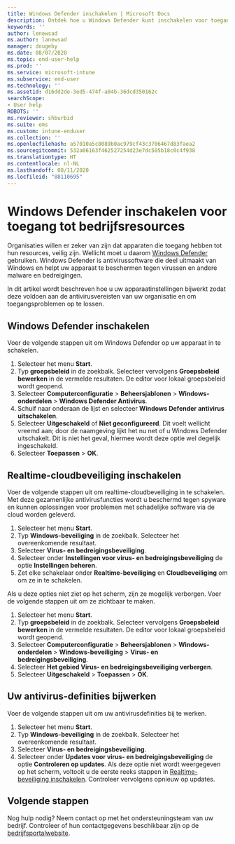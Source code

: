 ```yaml
---
title: Windows Defender inschakelen | Microsoft Docs
description: Ontdek hoe u Windows Defender kunt inschakelen voor toegang tot bedrijfsresources.
keywords: ''
author: lenewsad
ms.author: lanewsad
manager: dougeby
ms.date: 08/07/2020
ms.topic: end-user-help
ms.prod: ''
ms.service: microsoft-intune
ms.subservice: end-user
ms.technology: ''
ms.assetid: d16dd2de-3ed5-474f-a04b-36dcd350162c
searchScope:
- User help
ROBOTS: ''
ms.reviewer: shburbid
ms.suite: ems
ms.custom: intune-enduser
ms.collection: ''
ms.openlocfilehash: a57010a5c8089b0ac979cf43c3706467d83faea2
ms.sourcegitcommit: 532a06163f462527254d23e7dc505b18c0c4f938
ms.translationtype: HT
ms.contentlocale: nl-NL
ms.lasthandoff: 08/11/2020
ms.locfileid: "88110695"
---
```

# <a name="turn-on-windows-defender-to-access-company-resources"></a>Windows Defender inschakelen voor toegang tot bedrijfsresources

Organisaties willen er zeker van zijn dat apparaten die toegang hebben tot hun resources, veilig zijn. Wellicht moet u daarom [Windows Defender](https://www.microsoft.com/safety/pc-security/windows-defender.aspx) gebruiken. Windows Defender is antivirussoftware die deel uitmaakt van Windows en helpt uw apparaat te beschermen tegen virussen en andere malware en bedreigingen. 

In dit artikel wordt beschreven hoe u uw apparaatinstellingen bijwerkt zodat deze voldoen aan de antivirusvereisten van uw organisatie en om toegangsproblemen op te lossen. 

## <a name="turn-on-windows-defender"></a>Windows Defender inschakelen
Voer de volgende stappen uit om Windows Defender op uw apparaat in te schakelen. 

1. Selecteer het menu **Start**.
2. Typ **groepsbeleid** in de zoekbalk. Selecteer vervolgens **Groepsbeleid bewerken** in de vermelde resultaten. De editor voor lokaal groepsbeleid wordt geopend.
4. Selecteer **Computerconfiguratie** > **Beheersjablonen** > **Windows-onderdelen** > **Windows Defender Antivirus**. 
5. Schuif naar onderaan de lijst en selecteer **Windows Defender antivirus uitschakelen**.  
6. Selecteer **Uitgeschakeld** of **Niet geconfigureerd**. Dit voelt wellicht vreemd aan; door de naamgeving lijkt het nu net of u Windows Defender uitschakelt. Dit is niet het geval, hiermee wordt deze optie wel degelijk ingeschakeld. 
7. Selecteer **Toepassen** > **OK**.  


## <a name="turn-on-real-time-and-cloud-delivered-protection"></a>Realtime-cloudbeveiliging inschakelen

Voer de volgende stappen uit om realtime-cloudbeveiliging in te schakelen. Met deze gezamenlijke antivirusfuncties wordt u beschermd tegen spyware en kunnen oplossingen voor problemen met schadelijke software via de cloud worden geleverd. 

1. Selecteer het menu **Start**.
2. Typ **Windows-beveiliging** in de zoekbalk. Selecteer het overeenkomende resultaat. 
3. Selecteer **Virus- en bedreigingsbeveiliging**.
4. Selecteer onder **Instellingen voor virus- en bedreigingsbeveiliging** de optie **Instellingen beheren**.
5. Zet elke schakelaar onder **Realtime-beveiliging** en **Cloudbeveiliging** om om ze in te schakelen. 

Als u deze opties niet ziet op het scherm, zijn ze mogelijk verborgen. Voer de volgende stappen uit om ze zichtbaar te maken.  

1. Selecteer het menu **Start**.  
2. Typ **groepsbeleid** in de zoekbalk. Selecteer vervolgens **Groepsbeleid bewerken** in de vermelde resultaten. De editor voor lokaal groepsbeleid wordt geopend.
3. Selecteer **Computerconfiguratie** > **Beheersjablonen** > **Windows-onderdelen** > **Windows-beveiliging** > **Virus- en bedreigingsbeveiliging**.
4. Selecteer **Het gebied Virus- en bedreigingsbeveiliging verbergen**.
5. Selecteer **Uitgeschakeld** > **Toepassen** > **OK**.  

## <a name="update-your-antivirus-definitions"></a>Uw antivirus-definities bijwerken
Voer de volgende stappen uit om uw antivirusdefinities bij te werken.  
1. Selecteer het menu **Start**.
2. Typ **Windows-beveiliging** in de zoekbalk. Selecteer het overeenkomende resultaat. 
3. Selecteer **Virus- en bedreigingsbeveiliging**.
4. Selecteer onder **Updates voor virus- en bedreigingsbeveiliging** de optie **Controleren op updates**. Als deze optie niet wordt weergegeven op het scherm, voltooit u de eerste reeks stappen in [Realtime-beveiliging inschakelen](turn-on-defender-windows.md#turn-on-real-time-and-cloud-delivered-protection). Controleer vervolgens opnieuw op updates. 

## <a name="next-steps"></a>Volgende stappen  

Nog hulp nodig? Neem contact op met het ondersteuningsteam van uw bedrijf. Controleer of hun contactgegevens beschikbaar zijn op de [bedrijfsportalwebsite](https://go.microsoft.com/fwlink/?linkid=2010980).

